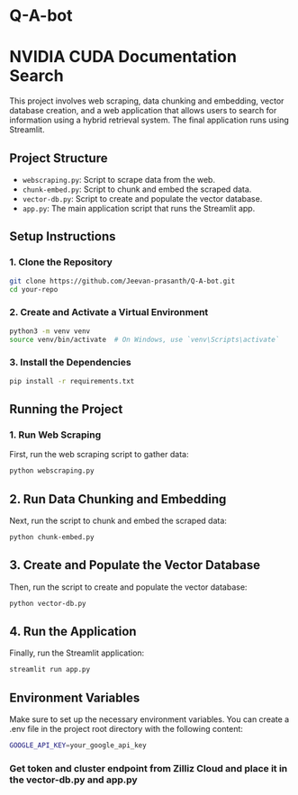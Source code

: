 # Q-A-bot

# NVIDIA CUDA Documentation Search

This project involves web scraping, data chunking and embedding, vector database creation, and a web application that allows users to search for information using a hybrid retrieval system. The final application runs using Streamlit.

## Project Structure

- `webscraping.py`: Script to scrape data from the web.
- `chunk-embed.py`: Script to chunk and embed the scraped data.
- `vector-db.py`: Script to create and populate the vector database.
- `app.py`: The main application script that runs the Streamlit app.

## Setup Instructions

### 1. Clone the Repository

```sh
git clone https://github.com/Jeevan-prasanth/Q-A-bot.git
cd your-repo
```
### 2. Create and Activate a Virtual Environment
```sh
python3 -m venv venv
source venv/bin/activate  # On Windows, use `venv\Scripts\activate`
```
### 3. Install the Dependencies
```sh
pip install -r requirements.txt
```


## Running the Project

### 1. Run Web Scraping
First, run the web scraping script to gather data:
```sh
python webscraping.py
```
## 2. Run Data Chunking and Embedding
Next, run the script to chunk and embed the scraped data:
```sh
python chunk-embed.py
```
## 3. Create and Populate the Vector Database
Then, run the script to create and populate the vector database:
```sh
python vector-db.py
```
## 4. Run the Application
Finally, run the Streamlit application:
```sh
streamlit run app.py
```

## Environment Variables
Make sure to set up the necessary environment variables. You can create a .env file in the project root directory with the following content:
```sh
GOOGLE_API_KEY=your_google_api_key
```
### Get token and cluster endpoint from Zilliz Cloud and place it in the vector-db.py and app.py
